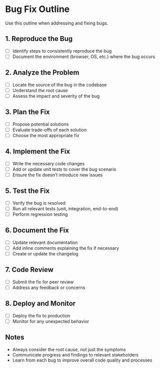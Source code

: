 # Bug Fix Outline

Use this outline when addressing and fixing bugs.

## 1. Reproduce the Bug
- [ ] Identify steps to consistently reproduce the bug
- [ ] Document the environment (browser, OS, etc.) where the bug occurs

## 2. Analyze the Problem
- [ ] Locate the source of the bug in the codebase
- [ ] Understand the root cause
- [ ] Assess the impact and severity of the bug

## 3. Plan the Fix
- [ ] Propose potential solutions
- [ ] Evaluate trade-offs of each solution
- [ ] Choose the most appropriate fix

## 4. Implement the Fix
- [ ] Write the necessary code changes
- [ ] Add or update unit tests to cover the bug scenario
- [ ] Ensure the fix doesn’t introduce new issues

## 5. Test the Fix
- [ ] Verify the bug is resolved
- [ ] Run all relevant tests (unit, integration, end-to-end)
- [ ] Perform regression testing

## 6. Document the Fix
- [ ] Update relevant documentation
- [ ] Add inline comments explaining the fix if necessary
- [ ] Create or update the changelog

## 7. Code Review
- [ ] Submit the fix for peer review
- [ ] Address any feedback or concerns

## 8. Deploy and Monitor
- [ ] Deploy the fix to production
- [ ] Monitor for any unexpected behavior

## Notes
- Always consider the root cause, not just the symptoms
- Communicate progress and findings to relevant stakeholders
- Learn from each bug to improve overall code quality and processes